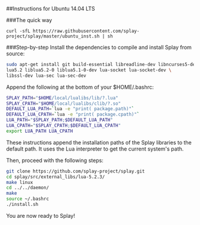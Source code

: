 ##Instructions for Ubuntu 14.04 LTS

###The quick way

```
curl -sfL https://raw.githubusercontent.com/splay-project/splay/master/ubuntu_inst.sh | sh
```

###Step-by-step
Install the dependencies to compile and install Splay from source:

```bash
sudo apt-get install git build-essential libreadline-dev libncurses5-dev \
lua5.2 liblua5.2-0 liblua5.1-0-dev lua-socket lua-socket-dev \
libssl-dev lua-sec lua-sec-dev 
```

Append the following at the bottom of your $HOME/.bashrc:
```bash
SPLAY_PATH="$HOME/local/lualibs/lib/?.lua"
SPLAY_CPATH="$HOME/local/lualibs/clib/?.so"
DEFAULT_LUA_PATH=`lua -e "print( package.path)"`
DEFAULT_LUA_CPATH=`lua -e "print( package.cpath)"`
LUA_PATH="$SPLAY_PATH;$DEFAULT_LUA_PATH"
LUA_CPATH="$SPLAY_CPATH;$DEFAULT_LUA_CPATH"
export LUA_PATH LUA_CPATH
```
These instructions append the installation paths of the Splay libraries to the default path. It uses the Lua interpreter to get the current system's path.

Then, proceed with the following steps:
```bash
git clone https://github.com/splay-project/splay.git
cd splay/src/external_libs/lua-5.2.3/
make linux
cd ../../daemon/
make
source ~/.bashrc
./install.sh
```

You are now ready to Splay!

